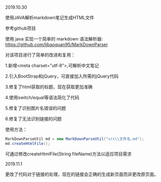 2019.10.30

使用JAVA解析markdown笔记生成HTML文件

参考github项目

使用 java 实现一个简单的 markdown 语法解析器:
https://github.com/libaoquan95/MarkDownParser

对该项目进行了简单的改进和复用：

1.新增<meta charset=\"utf-8\">,可解析中文笔记

2.引入BootStrap和jQuery，可直接加入所需的jQuery代码

3.修复了html获取的标题，现在获取更加准确

4.使用switch/equal等语法简化了代码

5.修复了识别图片名错误的问题

6.修复了无法识别链接的问题

使用方法：

```java
MarkDownParseUtil md = new MarkDownParseUtil("src\\文件名.md");
md.createHtmlFile();
```

可通过修改createHtmlFile(String fileName)方法以适应项目需求

2019.11.1

更改了代码对于链接的处理，现在的链接会正确的生成新页面而非更改原页面。
